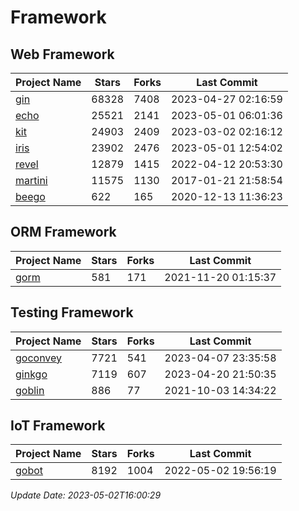 # Framework

## Web Framework
| Project Name | Stars | Forks | Last Commit |
| ------------ | ----- | ----- | ----------- |
| [gin](https://github.com/gin-gonic/gin) | 68328 | 7408 | 2023-04-27 02:16:59 |
| [echo](https://github.com/labstack/echo) | 25521 | 2141 | 2023-05-01 06:01:36 |
| [kit](https://github.com/go-kit/kit) | 24903 | 2409 | 2023-03-02 02:16:12 |
| [iris](https://github.com/kataras/iris) | 23902 | 2476 | 2023-05-01 12:54:02 |
| [revel](https://github.com/revel/revel) | 12879 | 1415 | 2022-04-12 20:53:30 |
| [martini](https://github.com/go-martini/martini) | 11575 | 1130 | 2017-01-21 21:58:54 |
| [beego](https://github.com/astaxie/beego) | 622 | 165 | 2020-12-13 11:36:23 |

## ORM Framework
| Project Name | Stars | Forks | Last Commit |
| ------------ | ----- | ----- | ----------- |
| [gorm](https://github.com/jinzhu/gorm) | 581 | 171 | 2021-11-20 01:15:37 |

## Testing Framework
| Project Name | Stars | Forks | Last Commit |
| ------------ | ----- | ----- | ----------- |
| [goconvey](https://github.com/smartystreets/goconvey) | 7721 | 541 | 2023-04-07 23:35:58 |
| [ginkgo](https://github.com/onsi/ginkgo) | 7119 | 607 | 2023-04-20 21:50:35 |
| [goblin](https://github.com/franela/goblin) | 886 | 77 | 2021-10-03 14:34:22 |

## IoT Framework
| Project Name | Stars | Forks | Last Commit |
| ------------ | ----- | ----- | ----------- |
| [gobot](https://github.com/hybridgroup/gobot) | 8192 | 1004 | 2022-05-02 19:56:19 |

*Update Date: 2023-05-02T16:00:29*